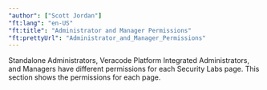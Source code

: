 ```yaml
---
"author": ["Scott Jordan"]
"ft:lang": "en-US"
"ft:title": "Administrator and Manager Permissions"
"ft:prettyUrl": "Administrator_and_Manager_Permissions"
---
```

Standalone Administrators, Veracode Platform Integrated Administrators, and Managers have different permissions for each Security Labs page. This section shows the permissions for each page.
